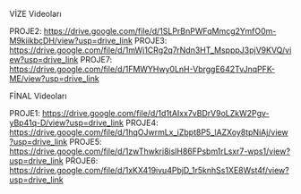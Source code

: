 VİZE Videoları

PROJE2: https://drive.google.com/file/d/1SLPrBnPWFqMmcg2YmfO0m-M9kiikbcDH/view?usp=drive_link
PROJE3: https://drive.google.com/file/d/1mWj1CRg2q7rNdn3HT_MspppJ3pjV9KVQ/view?usp=drive_link
PROJE7: https://drive.google.com/file/d/1FMWYHwy0LnH-VbrggE642TvJnqPFK-ME/view?usp=drive_link


FİNAL Videoları

PROJE1: https://drive.google.com/file/d/1d1tAIxx7vBDrV9oLZkW2Pgv-yBp41q-D/view?usp=drive_link
PROJE4: https://drive.google.com/file/d/1hqOJwrmLx_iZbpt8P5_lAZXoy8tpNiAj/view?usp=drive_link
PROJE5: https://drive.google.com/file/d/1zwThwkri8islH86FPsbm1rLsxr7-wps1/view?usp=drive_link
PROJE6: https://drive.google.com/file/d/1xKX419ivu4PbjD_1r5knhSs1XE8Wst4f/view?usp=drive_link
